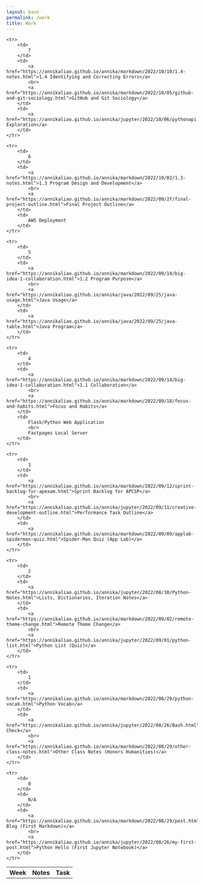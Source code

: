 ```yaml
---
layout: base
permalink: /work
title: Work
---
```


<table>
    <tr>
     <th>Week</th>
     <th>Notes</th>
     <th>Task</th>
    </tr>

    <tr>
        <td>
            7
        </td>
        <td> 
            <a href="https://annikaliao.github.io/annika/markdown/2022/10/10/1.4-notes.html">1.4 Identifying and Correcting Errors</a>
            <br>
            <a href="https://annikaliao.github.io/annika/markdown/2022/10/05/github-and-git-sociology.html">GitHub and Git Sociology</a>
        </td>
        <td>
            <a href="https://annikaliao.github.io/annika/jupyter/2022/10/06/pythonapi.html">API Exploration</a>
        </td>
    </tr>
    
    <tr>
        <td>
            6
        </td>
        <td> 
            <a href="https://annikaliao.github.io/annika/markdown/2022/10/02/1.3-notes.html">1.3 Program Design and Development</a>
            <br>
            <a href="https://annikaliao.github.io/annika/markdown/2022/09/27/final-project-outline.html">Final Project Outline</a>
        </td>
        <td>
            AWS Deployment
        </td>
    </tr>

    <tr>
        <td>
            5
        </td>
        <td> 
            <a href="https://annikaliao.github.io/annika/markdown/2022/09/14/big-idea-1-collaboration.html">1.2 Program Purpose</a>
            <br>
            <a href="https://annikaliao.github.io/annika/java/2022/09/25/java-usage.html">Java Usage</a>
        </td>
        <td>
            <a href="https://annikaliao.github.io/annika/java/2022/09/25/java-table.html">Java Program</a>
        </td>
    </tr>

    <tr>
        <td>
            4
        </td>
        <td> 
            <a href="https://annikaliao.github.io/annika/markdown/2022/09/14/big-idea-1-collaboration.html">1.1 Collaboration</a>
            <br>
            <a href="https://annikaliao.github.io/annika/markdown/2022/09/18/focus-and-habits.html">Focus and Habits</a>
        </td>
        <td>
            Flask/Python Web Application
            <br>
            Fastpages Local Server
        </td>
    </tr>
   
    <tr>
        <td>
            3
        </td>
        <td> 
            <a href="https://annikaliao.github.io/annika/markdown/2022/09/12/sprint-backlog-for-apexam.html">Sprint Backlog for APCSP</a>
            <br>
            <a href="https://annikaliao.github.io/annika/jupyter/2022/09/11/creative-development-outline.html">Performance Task Outline</a>
        </td>
        <td>
            <a href="https://annikaliao.github.io/annika/markdown/2022/09/09/applab-spiderman-quiz.html">Spider-Man Quiz (App Lab)</a>
        </td>
    </tr>

    <tr>
        <td>
            2
        </td>
        <td>
            <a href="https://annikaliao.github.io/annika/jupyter/2022/08/30/Python-Notes.html">Lists, Dictionaries, Iteration Notes</a>
        </td>
        <td>
            <a href="https://annikaliao.github.io/annika/markdown/2022/09/02/remote-theme-change.html">Remote Theme Change</a>
            <br>
            <a href="https://annikaliao.github.io/annika/jupyter/2022/09/01/python-list.html">Python List (Quiz)</a>
        </td>
    </tr>

    <tr>
        <td>
            1
        </td>
        <td>
            <a href="https://annikaliao.github.io/annika/markdown/2022/08/29/python-vocab.html">Python Vocab</a>
        </td>
        <td>
            <a href="https://annikaliao.github.io/annika/jupyter/2022/08/26/Bash.html">Bash Check</a>
            <br>
            <a href="https://annikaliao.github.io/annika/markdown/2022/08/29/other-class-notes.html">Other Class Notes (Honors Humanities)</a>
        </td>
    </tr>
    
    <tr>
        <td>
            0
        </td>
        <td>
            N/A
        </td>
        <td>
            <a href="https://annikaliao.github.io/annika/markdown/2022/08/29/post.html">Musix Blog (First Markdown)</a>
            <br>
            <a href="https://annikaliao.github.io/annika/jupyter/2022/08/26/my-first-post.html">Python Hello (First Jupyter Notebook)</a>
        </td>
    </tr>